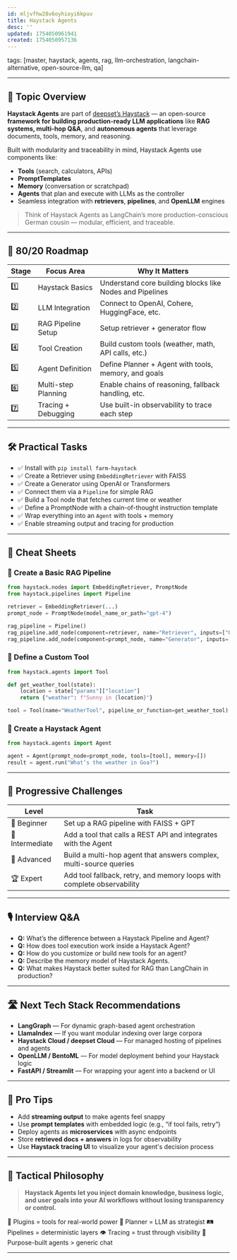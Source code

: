```yaml
---
id: mljvfhw28v6oyhioyi6kpuv
title: Haystack Agents
desc: ''
updated: 1754050961941
created: 1754050957136
---
```

tags: [master, haystack, agents, rag, llm-orchestration, langchain-alternative, open-source-llm, qa]

---

## 📌 Topic Overview

**Haystack Agents** are part of [deepset’s Haystack](https://haystack.deepset.ai/) — an open-source **framework for building production-ready LLM applications** like **RAG systems, multi-hop Q&A**, and **autonomous agents** that leverage documents, tools, memory, and reasoning.

Built with modularity and traceability in mind, Haystack Agents use components like:

- **Tools** (search, calculators, APIs)
- **PromptTemplates**
- **Memory** (conversation or scratchpad)
- **Agents** that plan and execute with LLMs as the controller
- Seamless integration with **retrievers**, **pipelines**, and **OpenLLM** engines

> Think of Haystack Agents as LangChain’s more production-conscious German cousin — modular, efficient, and traceable.

---

## 🚀 80/20 Roadmap

| Stage | Focus Area             | Why It Matters                                               |
|-------|------------------------|--------------------------------------------------------------|
| 1️⃣    | Haystack Basics        | Understand core building blocks like Nodes and Pipelines     |
| 2️⃣    | LLM Integration        | Connect to OpenAI, Cohere, HuggingFace, etc.                 |
| 3️⃣    | RAG Pipeline Setup     | Setup retriever + generator flow                             |
| 4️⃣    | Tool Creation          | Build custom tools (weather, math, API calls, etc.)          |
| 5️⃣    | Agent Definition       | Define Planner + Agent with tools, memory, and goals         |
| 6️⃣    | Multi-step Planning    | Enable chains of reasoning, fallback handling, etc.          |
| 7️⃣    | Tracing + Debugging    | Use built-in observability to trace each step                |

---

## 🛠️ Practical Tasks

- ✅ Install with `pip install farm-haystack`
- ✅ Create a Retriever using `EmbeddingRetriever` with FAISS
- ✅ Create a Generator using OpenAI or Transformers
- ✅ Connect them via a `Pipeline` for simple RAG
- ✅ Build a Tool node that fetches current time or weather
- ✅ Define a PromptNode with a chain-of-thought instruction template
- ✅ Wrap everything into an `Agent` with tools + memory
- ✅ Enable streaming output and tracing for production

---

## 🧾 Cheat Sheets

### 🔹 Create a Basic RAG Pipeline

```python
from haystack.nodes import EmbeddingRetriever, PromptNode
from haystack.pipelines import Pipeline

retriever = EmbeddingRetriever(...)
prompt_node = PromptNode(model_name_or_path="gpt-4")

rag_pipeline = Pipeline()
rag_pipeline.add_node(component=retriever, name="Retriever", inputs=["Query"])
rag_pipeline.add_node(component=prompt_node, name="Generator", inputs=["Retriever"])
````

### 🔹 Define a Custom Tool

```python
from haystack.agents import Tool

def get_weather_tool(state):
    location = state["params"]["location"]
    return {"weather": f"Sunny in {location}"}

tool = Tool(name="WeatherTool", pipeline_or_function=get_weather_tool)
```

### 🔹 Create a Haystack Agent

```python
from haystack.agents import Agent

agent = Agent(prompt_node=prompt_node, tools=[tool], memory=[])
result = agent.run("What’s the weather in Goa?")
```

---

## 🎯 Progressive Challenges

| Level           | Task                                                                   |
| --------------- | ---------------------------------------------------------------------- |
| 🥉 Beginner     | Set up a RAG pipeline with FAISS + GPT                                 |
| 🥈 Intermediate | Add a tool that calls a REST API and integrates with the Agent         |
| 🥇 Advanced     | Build a multi-hop agent that answers complex, multi-source queries     |
| 🏆 Expert       | Add tool fallback, retry, and memory loops with complete observability |

---

## 🎙️ Interview Q\&A

* **Q:** What’s the difference between a Haystack Pipeline and Agent?
* **Q:** How does tool execution work inside a Haystack Agent?
* **Q:** How do you customize or build new tools for an agent?
* **Q:** Describe the memory model of Haystack Agents.
* **Q:** What makes Haystack better suited for RAG than LangChain in production?

---

## 🛣️ Next Tech Stack Recommendations

* **LangGraph** — For dynamic graph-based agent orchestration
* **LlamaIndex** — If you want modular indexing over large corpora
* **Haystack Cloud / deepset Cloud** — For managed hosting of pipelines and agents
* **OpenLLM / BentoML** — For model deployment behind your Haystack logic
* **FastAPI / Streamlit** — For wrapping your agent into a backend or UI

---

## 🧠 Pro Tips

* Add **streaming output** to make agents feel snappy
* Use **prompt templates** with embedded logic (e.g., “if tool fails, retry”)
* Deploy agents as **microservices** with async endpoints
* Store **retrieved docs + answers** in logs for observability
* Use **Haystack tracing UI** to visualize your agent's decision process

---

## 🧬 Tactical Philosophy

> **Haystack Agents let you inject domain knowledge, business logic, and user goals into your AI workflows without losing transparency or control.**

🔌 Plugins = tools for real-world power
🧠 Planner = LLM as strategist
🛤️ Pipelines = deterministic layers
👁️ Tracing = trust through visibility
🎯 Purpose-built agents > generic chat

---

